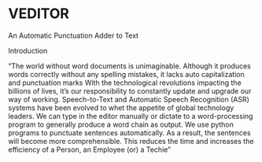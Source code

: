 # VEDITOR
An Automatic Punctuation Adder to Text

Introduction

“The world without word documents is unimaginable. Although it produces words correctly without any spelling mistakes, it lacks auto capitalization and punctuation marks With the technological revolutions impacting the billions of lives, it’s our responsibility to constantly update and upgrade our way of working.  Speech-to-Text and Automatic Speech Recognition (ASR) systems have been evolved to whet the appetite of global technology leaders. We can type in the editor manually or dictate to a word-processing program to generally produce a word chain as output. We use python programs to punctuate sentences automatically. As a result, the sentences will become more comprehensible. This reduces the time and increases the efficiency of a Person, an Employee (or) a Techie”

